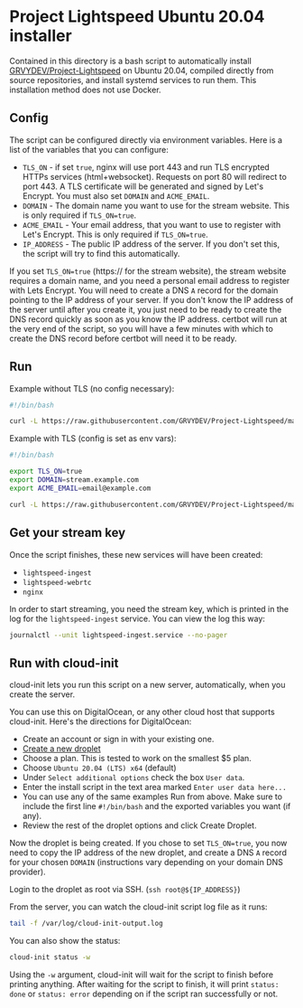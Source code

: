# Project Lightspeed Ubuntu 20.04 installer

Contained in this directory is a bash script to automatically install
[GRVYDEV/Project-Lightspeed](https://github.com/GRVYDEV/Project-Lightspeed) on
Ubuntu 20.04, compiled directly from source repositories, and install systemd
services to run them. This installation method does not use Docker.

## Config

The script can be configured directly via environment variables. Here is a list
of the variables that you can configure:

 * `TLS_ON` - if set `true`, nginx will use port 443 and run TLS encrypted HTTPs
   services (html+websocket). Requests on port 80 will redirect to port 443. A
   TLS certificate will be generated and signed by Let's Encrypt. You must also
   set `DOMAIN` and `ACME_EMAIL`.
 * `DOMAIN` - The domain name you want to use for the stream website. This is
   only required if `TLS_ON=true`.
 * `ACME_EMAIL` - Your email address, that you want to use to register with
   Let's Encrypt. This is only required if `TLS_ON=true`.
 * `IP_ADDRESS` - The public IP address of the server. If you don't set this,
   the script will try to find this automatically.

If you set `TLS_ON=true` (https:// for the stream website), the stream website
requires a domain name, and you need a personal email address to register with
Lets Encrypt. You will need to create a DNS `A` record for the domain pointing
to the IP address of your server. If you don't know the IP address of the server
until after you create it, you just need to be ready to create the DNS record
quickly as soon as you know the IP address. certbot will run at the very end of
the script, so you will have a few minutes with which to create the DNS record
before certbot will need it to be ready.

## Run

Example without TLS (no config necessary):

```bash
#!/bin/bash

curl -L https://raw.githubusercontent.com/GRVYDEV/Project-Lightspeed/main/contrib/ubuntu_installer/ubuntu_installer.sh | sudo -E bash -xe
```

Example with TLS (config is set as env vars):

```bash
#!/bin/bash

export TLS_ON=true
export DOMAIN=stream.example.com
export ACME_EMAIL=email@example.com

curl -L https://raw.githubusercontent.com/GRVYDEV/Project-Lightspeed/main/contrib/ubuntu_installer/ubuntu_installer.sh | sudo -E bash -xe
```

## Get your stream key

Once the script finishes, these new services will have been created:

 * `lightspeed-ingest`
 * `lightspeed-webrtc`
 * `nginx`
 
In order to start streaming, you need the stream key, which is printed in the
log for the `lightspeed-ingest` service. You can view the log this way:

```bash
journalctl --unit lightspeed-ingest.service --no-pager
```

## Run with cloud-init

cloud-init lets you run this script on a new server, automatically, when you
create the server.

You can use this on DigitalOcean, or any other cloud host that supports
cloud-init. Here's the directions for DigitalOcean:

 * Create an account or sign in with your existing one.
 * [Create a new droplet](https://cloud.digitalocean.com/droplets/new)
 * Choose a plan. This is tested to work on the smallest $5 plan.
 * Choose `Ubuntu 20.04 (LTS) x64` (default)
 * Under `Select additional options` check the box `User data`.
 * Enter the install script in the text area marked `Enter user data here...`
 * You can use any of the same examples Run from above. Make sure to include the
   first line `#!/bin/bash` and the exported variables you want (if any).
 * Review the rest of the droplet options and click Create Droplet.
 
Now the droplet is being created. If you chose to set `TLS_ON=true`, you now
need to copy the IP address of the new droplet, and create a DNS `A` record for
your chosen `DOMAIN` (instructions vary depending on your domain DNS provider).

Login to the droplet as root via SSH. (`ssh root@${IP_ADDRESS}`)

From the server, you can watch the cloud-init script log file as it runs:

```bash
tail -f /var/log/cloud-init-output.log
```

You can also show the status:

```bash
cloud-init status -w
```

Using the `-w` argument, cloud-init will wait for the script to finish before
printing anything. After waiting for the script to finish, it will print
`status: done` or `status: error` depending on if the script ran successfully or
not.

